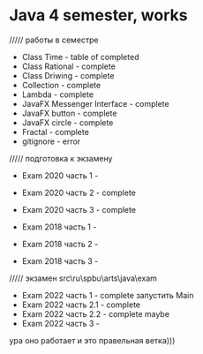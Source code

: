 # Java 4 semester, works
///// работы в семестре
- Class Time - table of completed 
- Class Rational - complete
- Class Driwing - complete
- Collection - complete
- Lambda - complete
- JavaFX Messenger Interface - complete
- JavaFX button - complete
- JavaFX circle - complete
- Fractal - complete
- gitignore - error

///// подготовка к экзамену
- Exam 2020 часть 1 - 
- Exam 2020 часть 2 - complete
- Exam 2020 часть 3 - complete

- Exam 2018 часть 1 - 
- Exam 2018 часть 2 - 
- Exam 2018 часть 3 -

///// экзамен src\ru\spbu\arts\java\exam
- Exam 2022 часть 1 - complete запустить Main 
- Exam 2022 часть 2.1 - complete 
- Exam 2022 часть 2.2 - complete maybe
- Exam 2022 часть 3 -

ура оно работает и это правельная ветка)))
